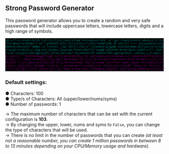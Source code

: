 ## Strong Password Generator
This password generator allows you to create a random and very safe passwords that will include uppercase letters, lowercase letters, digits and a high range of symbols.

<img src="pass1.png">


### Default settings: <br />
● Characters: 100 <br />
● Type/s of Characters: All (upper/lower/nums/syms) <br />
● Number of passwords: 1 <br />

→ The maximum number of characters that can be set with the current configuration is **103**. <br />→ By changing the upper, lower, nums and syms to `False`, you can change the type of characters that will be used. <br />→ There is no limit in the number of passwords that you can create *(at least not a reasonable number, you can create 1 million passwords in between 8 to 13 minutes depending on your CPU/Memory usage and hardware)*.

